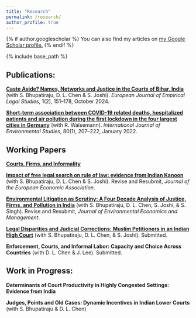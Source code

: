 ```yaml
---
title: "Research"
permalink: /research/
author_profile: true
---
```


{% if author.googlescholar %}
  You can also find my articles on <u><a href="{{author.googlescholar}}">my Google Scholar profile</a>.</u>
{% endif %}

{% include base_path %}

## Publications:
**[Caste Aside? Names, Networks and Justice in the Courts of Bihar, India](https://publicera.kb.se/ejels/article/view/23821/26260)**
(with S. Bhupatiraju, D. L. Chen & S. Joshi). *European Journal of Empirical Legal Studies*, 1(2), 151–178, October 2024.

**[Short-term association between COVID-19 related deaths, hospitalized patients and air pollution during the first lockdown in the four largest cities in Germany](https://www.tandfonline.com/doi/abs/10.1080/00207233.2021.2006914)**
(with R. Walsemann). *International Journal of Environmental Studies*, 80(1), 207–222, January 2022.


## Working Papers
**[Courts, Firms, and Informality](../files/Neis_Peter_JMP.pdf)**

**[Impact of free legal search on rule of law: evidence from Indian Kanoon](../files/Bhupatiraju_et-al_2024_Indian_Kanoon.pdf)**
(with S. Bhupatiraju, D. L. Chen & S. Joshi). Revise and Resubmit, *Journal of the European Economic Association*.

**[Environmental Litigation as Scrutiny: A Four Decade Analysis of Justice, Firms, and Pollution in India](../files/Bhupatiraju_et-al_2024_Litigation-as-scrutiny.pdf)**
(with S. Bhupatiraju, D. L. Chen, S. Joshi, & S. Singh). Revise and Resubmit, *Journal of Environmental Economics and Management*.

**[Legal Disparities and Judicial Corrections: Muslim Petitioners in an Indian High Court](../files/Bhupatiraju_et-al_2024_Patna_Muslim.pdf)**
(with S. Bhupatiraju, D. L. Chen, & S. Joshi). Submitted.

**Enforcement, Courts, and Informal Labor: Capacity and Choice Across Countries** (with D. L. Chen & J. Lee). Submitted.


## Work in Progress:
**Determinants of Court Productivity in Highly Congested Settings: Evidence from India**

**Judges, Points and Old Cases: Dynamic Incentives in Indian Lower Courts** (with S. Bhupatiraju & D. L. Chen)